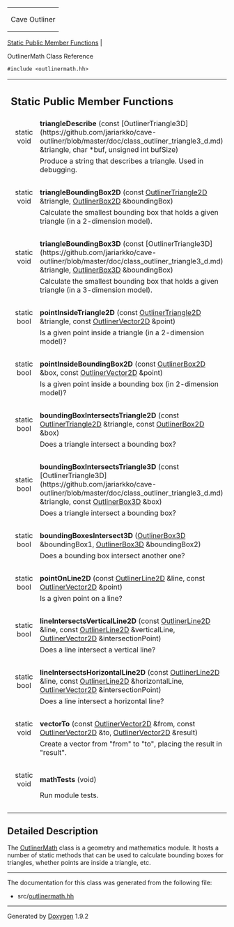 <table data-cellspacing="0" data-cellpadding="0">
<colgroup>
<col style="width: 100%" />
</colgroup>
<tbody>
<tr class="odd" style="height: 56px;">
<td id="projectalign" style="padding-left: 0.5em"><div id="projectname">
Cave Outliner
</div></td>
</tr>
</tbody>
</table>

[Static Public Member Functions](#pub-static-methods) | 


OutlinerMath Class Reference

`#include <outlinermath.hh>`

<table class="memberdecls">
<colgroup>
<col style="width: 50%" />
<col style="width: 50%" />
</colgroup>
<tbody>
<tr class="odd heading">
<td colspan="2"><h2 id="static-public-member-functions" class="groupheader"><span id="pub-static-methods"></span> Static Public Member Functions</h2></td>
</tr>
<tr class="even memitem:ad3416480394fa1ae3cbe4ad6f72aab0e">
<td style="text-align: right;" class="memItemLeft" data-valign="top"><span id="ad3416480394fa1ae3cbe4ad6f72aab0e"></span> static void </td>
<td class="memItemRight" data-valign="bottom"><strong>triangleDescribe</strong> (const [OutlinerTriangle3D](https://github.com/jariarkko/cave-outliner/blob/master/doc/class_outliner_triangle3_d.md) &amp;triangle, char *buf, unsigned int bufSize)</td>
</tr>
<tr class="odd memdesc:ad3416480394fa1ae3cbe4ad6f72aab0e">
<td class="mdescLeft"> </td>
<td class="mdescRight">Produce a string that describes a triangle. Used in debugging.<br />
</td>
</tr>
<tr class="even separator:ad3416480394fa1ae3cbe4ad6f72aab0e">
<td colspan="2" class="memSeparator"> </td>
</tr>
<tr class="odd memitem:a8414e86cc4a4e168a5926aff75b5de4e">
<td style="text-align: right;" class="memItemLeft" data-valign="top"><span id="a8414e86cc4a4e168a5926aff75b5de4e"></span> static void </td>
<td class="memItemRight" data-valign="bottom"><strong>triangleBoundingBox2D</strong> (const <a href="class_outliner_triangle2_d.html" class="el">OutlinerTriangle2D</a> &amp;triangle, <a href="class_outliner_box2_d.html" class="el">OutlinerBox2D</a> &amp;boundingBox)</td>
</tr>
<tr class="even memdesc:a8414e86cc4a4e168a5926aff75b5de4e">
<td class="mdescLeft"> </td>
<td class="mdescRight">Calculate the smallest bounding box that holds a given triangle (in a 2-dimension model).<br />
</td>
</tr>
<tr class="odd separator:a8414e86cc4a4e168a5926aff75b5de4e">
<td colspan="2" class="memSeparator"> </td>
</tr>
<tr class="even memitem:ab6b2bb0be2acdc2b9fcbdfe8a9cc6bdf">
<td style="text-align: right;" class="memItemLeft" data-valign="top"><span id="ab6b2bb0be2acdc2b9fcbdfe8a9cc6bdf"></span> static void </td>
<td class="memItemRight" data-valign="bottom"><strong>triangleBoundingBox3D</strong> (const [OutlinerTriangle3D](https://github.com/jariarkko/cave-outliner/blob/master/doc/class_outliner_triangle3_d.md) &amp;triangle, <a href="class_outliner_box3_d.html" class="el">OutlinerBox3D</a> &amp;boundingBox)</td>
</tr>
<tr class="odd memdesc:ab6b2bb0be2acdc2b9fcbdfe8a9cc6bdf">
<td class="mdescLeft"> </td>
<td class="mdescRight">Calculate the smallest bounding box that holds a given triangle (in a 3-dimension model).<br />
</td>
</tr>
<tr class="even separator:ab6b2bb0be2acdc2b9fcbdfe8a9cc6bdf">
<td colspan="2" class="memSeparator"> </td>
</tr>
<tr class="odd memitem:a6d0dca3240f2d97ad6d00f7973154e4f">
<td style="text-align: right;" class="memItemLeft" data-valign="top"><span id="a6d0dca3240f2d97ad6d00f7973154e4f"></span> static bool </td>
<td class="memItemRight" data-valign="bottom"><strong>pointInsideTriangle2D</strong> (const <a href="class_outliner_triangle2_d.html" class="el">OutlinerTriangle2D</a> &amp;triangle, const <a href="class_outliner_vector2_d.html" class="el">OutlinerVector2D</a> &amp;point)</td>
</tr>
<tr class="even memdesc:a6d0dca3240f2d97ad6d00f7973154e4f">
<td class="mdescLeft"> </td>
<td class="mdescRight">Is a given point inside a triangle (in a 2-dimension model)?<br />
</td>
</tr>
<tr class="odd separator:a6d0dca3240f2d97ad6d00f7973154e4f">
<td colspan="2" class="memSeparator"> </td>
</tr>
<tr class="even memitem:a256f7ce85590deccd7ccd9c7c0cbfeda">
<td style="text-align: right;" class="memItemLeft" data-valign="top"><span id="a256f7ce85590deccd7ccd9c7c0cbfeda"></span> static bool </td>
<td class="memItemRight" data-valign="bottom"><strong>pointInsideBoundingBox2D</strong> (const <a href="class_outliner_box2_d.html" class="el">OutlinerBox2D</a> &amp;box, const <a href="class_outliner_vector2_d.html" class="el">OutlinerVector2D</a> &amp;point)</td>
</tr>
<tr class="odd memdesc:a256f7ce85590deccd7ccd9c7c0cbfeda">
<td class="mdescLeft"> </td>
<td class="mdescRight">Is a given point inside a bounding box (in 2-dimension model)?<br />
</td>
</tr>
<tr class="even separator:a256f7ce85590deccd7ccd9c7c0cbfeda">
<td colspan="2" class="memSeparator"> </td>
</tr>
<tr class="odd memitem:a6492576cbe435ac0ccdfb3ae1b8a2f70">
<td style="text-align: right;" class="memItemLeft" data-valign="top"><span id="a6492576cbe435ac0ccdfb3ae1b8a2f70"></span> static bool </td>
<td class="memItemRight" data-valign="bottom"><strong>boundingBoxIntersectsTriangle2D</strong> (const <a href="class_outliner_triangle2_d.html" class="el">OutlinerTriangle2D</a> &amp;triangle, const <a href="class_outliner_box2_d.html" class="el">OutlinerBox2D</a> &amp;box)</td>
</tr>
<tr class="even memdesc:a6492576cbe435ac0ccdfb3ae1b8a2f70">
<td class="mdescLeft"> </td>
<td class="mdescRight">Does a triangle intersect a bounding box?<br />
</td>
</tr>
<tr class="odd separator:a6492576cbe435ac0ccdfb3ae1b8a2f70">
<td colspan="2" class="memSeparator"> </td>
</tr>
<tr class="even memitem:aca5779b5b445e27c65887622d3629988">
<td style="text-align: right;" class="memItemLeft" data-valign="top"><span id="aca5779b5b445e27c65887622d3629988"></span> static bool </td>
<td class="memItemRight" data-valign="bottom"><strong>boundingBoxIntersectsTriangle3D</strong> (const [OutlinerTriangle3D](https://github.com/jariarkko/cave-outliner/blob/master/doc/class_outliner_triangle3_d.md) &amp;triangle, const <a href="class_outliner_box3_d.html" class="el">OutlinerBox3D</a> &amp;box)</td>
</tr>
<tr class="odd memdesc:aca5779b5b445e27c65887622d3629988">
<td class="mdescLeft"> </td>
<td class="mdescRight">Does a triangle intersect a bounding box?<br />
</td>
</tr>
<tr class="even separator:aca5779b5b445e27c65887622d3629988">
<td colspan="2" class="memSeparator"> </td>
</tr>
<tr class="odd memitem:a20c993dbecea94a9b4843f3b1c3e3f75">
<td style="text-align: right;" class="memItemLeft" data-valign="top"><span id="a20c993dbecea94a9b4843f3b1c3e3f75"></span> static bool </td>
<td class="memItemRight" data-valign="bottom"><strong>boundingBoxesIntersect3D</strong> (<a href="class_outliner_box3_d.html" class="el">OutlinerBox3D</a> &amp;boundingBox1, <a href="class_outliner_box3_d.html" class="el">OutlinerBox3D</a> &amp;boundingBox2)</td>
</tr>
<tr class="even memdesc:a20c993dbecea94a9b4843f3b1c3e3f75">
<td class="mdescLeft"> </td>
<td class="mdescRight">Does a bounding box intersect another one?<br />
</td>
</tr>
<tr class="odd separator:a20c993dbecea94a9b4843f3b1c3e3f75">
<td colspan="2" class="memSeparator"> </td>
</tr>
<tr class="even memitem:aa959a9730dc1dd2ce9ddd1a96ade17e6">
<td style="text-align: right;" class="memItemLeft" data-valign="top"><span id="aa959a9730dc1dd2ce9ddd1a96ade17e6"></span> static bool </td>
<td class="memItemRight" data-valign="bottom"><strong>pointOnLine2D</strong> (const <a href="class_outliner_line2_d.html" class="el">OutlinerLine2D</a> &amp;line, const <a href="class_outliner_vector2_d.html" class="el">OutlinerVector2D</a> &amp;point)</td>
</tr>
<tr class="odd memdesc:aa959a9730dc1dd2ce9ddd1a96ade17e6">
<td class="mdescLeft"> </td>
<td class="mdescRight">Is a given point on a line?<br />
</td>
</tr>
<tr class="even separator:aa959a9730dc1dd2ce9ddd1a96ade17e6">
<td colspan="2" class="memSeparator"> </td>
</tr>
<tr class="odd memitem:af0de49f0522dbb81256ec793265ca789">
<td style="text-align: right;" class="memItemLeft" data-valign="top"><span id="af0de49f0522dbb81256ec793265ca789"></span> static bool </td>
<td class="memItemRight" data-valign="bottom"><strong>lineIntersectsVerticalLine2D</strong> (const <a href="class_outliner_line2_d.html" class="el">OutlinerLine2D</a> &amp;line, const <a href="class_outliner_line2_d.html" class="el">OutlinerLine2D</a> &amp;verticalLine, <a href="class_outliner_vector2_d.html" class="el">OutlinerVector2D</a> &amp;intersectionPoint)</td>
</tr>
<tr class="even memdesc:af0de49f0522dbb81256ec793265ca789">
<td class="mdescLeft"> </td>
<td class="mdescRight">Does a line intersect a vertical line?<br />
</td>
</tr>
<tr class="odd separator:af0de49f0522dbb81256ec793265ca789">
<td colspan="2" class="memSeparator"> </td>
</tr>
<tr class="even memitem:a96b2eae2b356b7d39cf01cac5ac38bc4">
<td style="text-align: right;" class="memItemLeft" data-valign="top"><span id="a96b2eae2b356b7d39cf01cac5ac38bc4"></span> static bool </td>
<td class="memItemRight" data-valign="bottom"><strong>lineIntersectsHorizontalLine2D</strong> (const <a href="class_outliner_line2_d.html" class="el">OutlinerLine2D</a> &amp;line, const <a href="class_outliner_line2_d.html" class="el">OutlinerLine2D</a> &amp;horizontalLine, <a href="class_outliner_vector2_d.html" class="el">OutlinerVector2D</a> &amp;intersectionPoint)</td>
</tr>
<tr class="odd memdesc:a96b2eae2b356b7d39cf01cac5ac38bc4">
<td class="mdescLeft"> </td>
<td class="mdescRight">Does a line intersect a horizontal line?<br />
</td>
</tr>
<tr class="even separator:a96b2eae2b356b7d39cf01cac5ac38bc4">
<td colspan="2" class="memSeparator"> </td>
</tr>
<tr class="odd memitem:abe22bf1a1c72aa49f55ac20ff8d71874">
<td style="text-align: right;" class="memItemLeft" data-valign="top"><span id="abe22bf1a1c72aa49f55ac20ff8d71874"></span> static void </td>
<td class="memItemRight" data-valign="bottom"><strong>vectorTo</strong> (const <a href="class_outliner_vector2_d.html" class="el">OutlinerVector2D</a> &amp;from, const <a href="class_outliner_vector2_d.html" class="el">OutlinerVector2D</a> &amp;to, <a href="class_outliner_vector2_d.html" class="el">OutlinerVector2D</a> &amp;result)</td>
</tr>
<tr class="even memdesc:abe22bf1a1c72aa49f55ac20ff8d71874">
<td class="mdescLeft"> </td>
<td class="mdescRight">Create a vector from "from" to "to", placing the result in "result".<br />
</td>
</tr>
<tr class="odd separator:abe22bf1a1c72aa49f55ac20ff8d71874">
<td colspan="2" class="memSeparator"> </td>
</tr>
<tr class="even memitem:a4d656c09cf20006dac2cf7ca673e317b">
<td style="text-align: right;" class="memItemLeft" data-valign="top"><span id="a4d656c09cf20006dac2cf7ca673e317b"></span> static void </td>
<td class="memItemRight" data-valign="bottom"><strong>mathTests</strong> (void)</td>
</tr>
<tr class="odd memdesc:a4d656c09cf20006dac2cf7ca673e317b">
<td class="mdescLeft"> </td>
<td class="mdescRight">Run module tests.<br />
</td>
</tr>
<tr class="even separator:a4d656c09cf20006dac2cf7ca673e317b">
<td colspan="2" class="memSeparator"> </td>
</tr>
</tbody>
</table>

<span id="details"></span>

## Detailed Description

The <a href="class_outliner_math.html" class="el">OutlinerMath</a> class
is a geometry and mathematics module. It hosts a number of static
methods that can be used to calculate bounding boxes for triangles,
whether points are inside a triangle, etc.

------------------------------------------------------------------------

The documentation for this class was generated from the following file:

-   src/<a href="outlinermath_8hh_source.html" class="el">outlinermath.hh</a>

------------------------------------------------------------------------

<span class="small">Generated
by [Doxygen](https://www.doxygen.org/index.html)
1.9.2</span>
